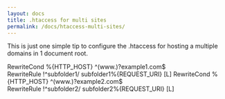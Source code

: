 ```yaml
---
layout: docs
title: .htaccess for multi sites
permalink: /docs/htaccess-multi-sites/
---
```


This is just one simple tip to configure the .htaccess for hosting a multiple domains in 1 document root.

RewriteCond %{HTTP_HOST} ^(www.)?example1.com$   
RewriteRule !^subfolder1/ subfolder1%{REQUEST_URI} [L]
RewriteCond %{HTTP_HOST} ^(www.)?example2.com$   
RewriteRule !^subfolder2/ subfolder2%{REQUEST_URI} [L]